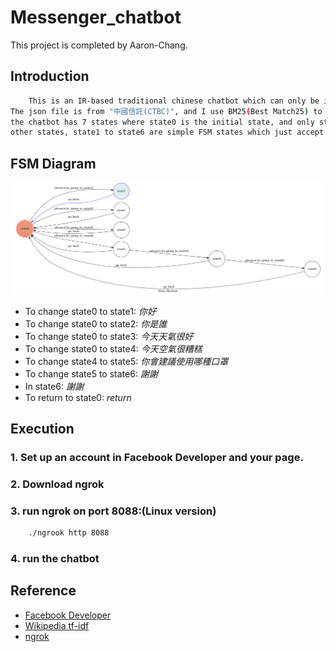 # Messenger_chatbot

This project is completed by Aaron-Chang.

## Introduction
```sh
    This is an IR-based traditional chinese chatbot which can only be implemented on Messenger platfrom. 
The json file is from "中國信託(CTBC)", and I use BM25(Best Match25) to complete the task. Furthermore, 
the chatbot has 7 states where state0 is the initial state, and only state0 can perform BM25. As regards 
other states, state1 to state6 are simple FSM states which just accept certain strings.
```
## FSM Diagram
![fsm](./computation_theory_project/diagram.png)

* To change state0 to state1:
    *你好*
* To change state0 to state2:
    *你是誰*
* To change state0 to state3:
    *今天天氣很好*
* To change state0 to state4:
    *今天空氣很糟糕*
* To change state4 to state5:
    *你會建議使用哪種口罩*
* To change state5 to state6:
    *謝謝*
* In state6:
    *謝謝*
* To return to state0:
    *return*
## Execution
### 1. Set up an account in Facebook Developer and your page.
### 2. Download ngrok
### 3. run ngrok on port 8088:(Linux version)
```sh
    ./ngrook http 8088
```
### 4. run the chatbot</h3>
## Reference
* [Facebook Developer](https://developers.facebook.com)
* [Wikipedia tf-idf](https://en.wikipedia.org/wiki/Tf-idf)
* [ngrok](https://ngrok.com)
